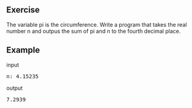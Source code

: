 ## Exercise

The variable pi is the circumference. Write a program that takes the real number n and outpus the sum of pi and n to the fourth decimal place. 

## Example

input
<pre>
n: 4.15235
</pre>
output
<pre>
7.2939
</pre>